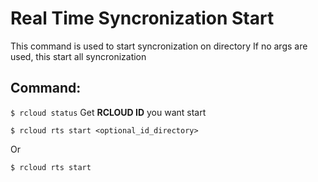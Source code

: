 # Real Time Syncronization Start
This command is used to start syncronization on directory
If no args are used, this start all syncronization

## Command:
`$ rcloud status` Get **RCLOUD ID** you want start

`$ rcloud rts start <optional_id_directory>`

Or

`$ rcloud rts start`